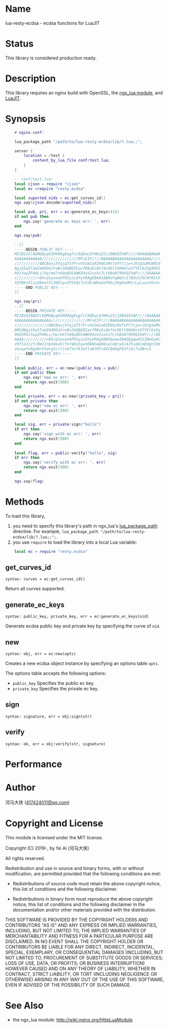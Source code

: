 Name
=============

lua-resty-ecdsa - ecdsa functions for LuaJIT

Status
======

This library is considered production ready.


Description
===========

This library requires an nginx build with OpenSSL,
the [ngx_lua module](https://github.com/openresty/lua-nginx-module), and [LuaJIT](http://luajit.org/luajit.html).


Synopsis
========

```lua
    # nginx.conf:

    lua_package_path "/path/to/lua-resty-ecdsa/lib/?.lua;;";

    server {
        location = /test {
            content_by_lua_file conf/test.lua;
        }
    }

    -- conf/test.lua:
    local cjson = require "cjson"
    local ec =require "resty.ecdsa"

    local suported_nids = ec:get_curves_id()
    ngx.say(cjson.encode(suported_nids))

    local pub, pri, err = ec:generate_ec_keys(415)
    if not pub then
        ngx.say('generate ec keys err: ', err)
    end

    ngx.say(pub)

    --[[
    -----BEGIN PUBLIC KEY-----
    MIIBSzCCAQMGByqGSM49AgEwgfcCAQEwLAYHKoZIzj0BAQIhAP////8AAAABAAAA
    AAAAAAAAAAAA////////////////MFsEIP////8AAAABAAAAAAAAAAAAAAAA////
    ///////////8BCBaxjXYqjqT57PrvVV2mIa8ZR0GsMxTsPY7zjw+J9JgSwMVAMSd
    NgiG5wSTamZ44ROdJreBn36QBEEEaxfR8uEsQkf4vOblY6RA8ncDfYEt6zOg9KE5
    RdiYwpZP40Li/hp/m47n60p8D54WK84zV2sxXs7LtkBoN79R9QIhAP////8AAAAA
    //////////+85vqtpxeehPO5ysL8YyVRAgEBA0IABHzFqWQ2vI78DuGJ0CWYR2CH
    tQfN6+6lixGBoetXl36Dlyu2P55Ni7uTd5iW9aUxPHhcIHg6oUR1+LyLuxcH5xI=
    -----END PUBLIC KEY-----
    ]]

    ngx.say(pri)
    --[[
    -----BEGIN PRIVATE KEY-----
    MIIBeQIBADCCAQMGByqGSM49AgEwgfcCAQEwLAYHKoZIzj0BAQIhAP////8AAAAB
    AAAAAAAAAAAAAAAA////////////////MFsEIP////8AAAABAAAAAAAAAAAAAAAA
    ///////////////8BCBaxjXYqjqT57PrvVV2mIa8ZR0GsMxTsPY7zjw+J9JgSwMV
    AMSdNgiG5wSTamZ44ROdJreBn36QBEEEaxfR8uEsQkf4vOblY6RA8ncDfYEt6zOg
    9KE5RdiYwpZP40Li/hp/m47n60p8D54WK84zV2sxXs7LtkBoN79R9QIhAP////8A
    AAAA//////////+85vqtpxeehPO5ysL8YyVRAgEBBG0wawIBAQQgqwUV1ZBm6a8C
    z9TlUJc2f/RWJJnbXdeoV/Tnf4bVIgahRANCAAR8xalkNryO/A7hidAlmEdgh7UH
    zevupYsRgaHrV5d+g5crtj+eTYu7k3eYlvWlMTx4XCB4OqFEdfi8i7sXB+cS
    -----END PRIVATE KEY-----
    ]]
    
    local public, err = ec:new({public_key = pub})
    if not public then
        ngx.say('new ec err: ', err)
        return ngx.exit(500)
    end

    local private, err = ec:new({private_key = pri})
    if not private then
        ngx.say('new ec err: ', err)
        return ngx.exit(500)
    end

    local sig, err = private:sign("hello")
    if err then
        ngx.say('sign with ec err: ', err)
        return ngx.exit(500)    
    end
    
    local flag, err = public:verify("hello", sig)
    if err then
        ngx.say('verify with ec err: ', err)
        return ngx.exit(500)    
    end

    ngx.say(flag)
```


Methods
=======

To load this library,

1. you need to specify this library's path in ngx_lua's [lua_package_path](https://github.com/openresty/lua-nginx-module#lua_package_path) directive. For example, `lua_package_path "/path/to/lua-resty-ecdsa/lib/?.lua;;";`.
2. you use `require` to load the library into a local Lua variable:

```lua
    local ec = require "resty.ecdsa"
```

get_curves_id
---
`syntax: curves = ec:get_curves_id()`

Return all curves supported.


generate_ec_keys
---
`syntax: public_key, private_key, err = ec:generate_ec_keys(nid)`

 Generate ecdsa public key and private key by specifying the curve of `nid`.

new
---
`syntax: obj, err = ec:new(opts)`

Creates a new ecdsa object instance by specifying an options table `opts`.

The options table accepts the following options:

* `public_key`
Specifies the public ec key.
* `private_key`
Specifies the private ec key.


sign
----
`syntax: signature, err = obj:sign(str)`

verify
------
`syntax: ok, err = obj:verify(str, signature)`


Performance
========



Author
======

河马大侠 (417424011@qq.com)

Copyright and License
=====================

This module is licensed under the MIT license.

Copyright (C) 2019-, by fei Ai (河马大侠)

All rights reserved.

Redistribution and use in source and binary forms, with or without modification, are permitted provided that the following conditions are met:

* Redistributions of source code must retain the above copyright notice, this list of conditions and the following disclaimer.

* Redistributions in binary form must reproduce the above copyright notice, this list of conditions and the following disclaimer in the documentation and/or other materials provided with the distribution.

THIS SOFTWARE IS PROVIDED BY THE COPYRIGHT HOLDERS AND CONTRIBUTORS "AS IS" AND ANY EXPRESS OR IMPLIED WARRANTIES, INCLUDING, BUT NOT LIMITED TO, THE IMPLIED WARRANTIES OF MERCHANTABILITY AND FITNESS FOR A PARTICULAR PURPOSE ARE DISCLAIMED. IN NO EVENT SHALL THE COPYRIGHT HOLDER OR CONTRIBUTORS BE LIABLE FOR ANY DIRECT, INDIRECT, INCIDENTAL, SPECIAL, EXEMPLARY, OR CONSEQUENTIAL DAMAGES (INCLUDING, BUT NOT LIMITED TO, PROCUREMENT OF SUBSTITUTE GOODS OR SERVICES; LOSS OF USE, DATA, OR PROFITS; OR BUSINESS INTERRUPTION) HOWEVER CAUSED AND ON ANY THEORY OF LIABILITY, WHETHER IN CONTRACT, STRICT LIABILITY, OR TORT (INCLUDING NEGLIGENCE OR OTHERWISE) ARISING IN ANY WAY OUT OF THE USE OF THIS SOFTWARE, EVEN IF ADVISED OF THE POSSIBILITY OF SUCH DAMAGE.

See Also
========
* the ngx_lua module: http://wiki.nginx.org/HttpLuaModule
